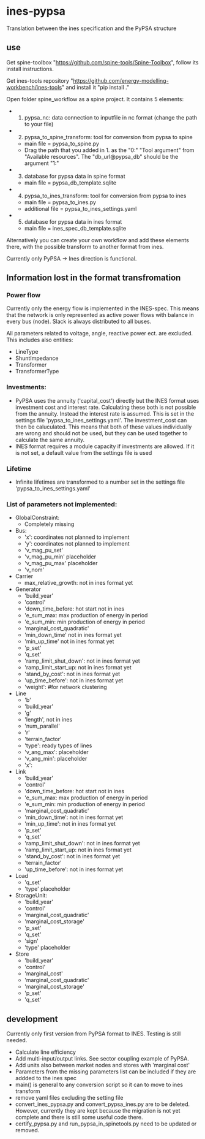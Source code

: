 # ines-pypsa
Translation between the ines specification and the PyPSA structure

## use
Get spine-toolbox "https://github.com/spine-tools/Spine-Toolbox", follow its install instructions.

Get ines-tools repository "https://github.com/energy-modelling-workbench/ines-tools" and install it "pip install ." 

Open folder spine_workflow as a spine project. 
It contains 5 elements:
+ 1. pypsa_nc: data connection to inputfile in nc format (change the path to your file)
+ 2. pypsa_to_spine_transform: tool for conversion from pypsa to spine
    + main file = pypsa_to_spine.py
    + Drag the path that you added in 1. as the "0:" "Tool argument" from "Available resources". The "db_url@pypsa_db" should be the argument "1:"
+ 3. database for pypsa data in spine format
    + main file = pypsa_db_template.sqlite
+ 4. pypsa_to_ines_transform: tool for conversion from pypsa to ines 
    + main file = pypsa_to_ines.py
    + additional file = pypsa_to_ines_settings.yaml
+ 5. database for pypsa data in ines format
    + main file = ines_spec_db_template.sqlite

Alternatively you can create your own workflow and add these elements there, with the possible transform to another format from ines.

Currently only PyPSA -> Ines direction is functional.

## Information lost in the format transfromation

### Power flow
Currently only the energy flow is implemented in the INES-spec. 
This means that the network is only represented as active power flows with balance in every bus (node).
Slack is always distributed to all buses. 

All parameters related to voltage, angle, reactive power ect. are excluded.
This includes also entities: 
 - LineType
 - ShuntImpedance
 - Transformer
 - TransformerType

### Investments:
- PyPSA uses the annuity ('capital_cost') directly but the INES format uses investment cost and interest rate. Calculating these both is not possible from the annuity. Instead the interest rate is assumed. This is set in the settings file 'pypsa_to_ines_settings.yaml'. The investment_cost can then be caluculated. This means that both of these values individually are wrong and should not be used, but they can be used together to calculate the same annuity.
- INES format requires a module capacity if investments are allowed. If it is not set, a default value from the settings file is used 

### Lifetime
- Infinite lifetimes are transformed to a number set in the settings file 'pypsa_to_ines_settings.yaml'

### List of parameters not implemented:
- GlobalConstraint:
    - Completely missing
- Bus: 
    - 'x': coordinates not planned to implement
    - 'y': coordinates not planned to implement
    - 'v_mag_pu_set'
    - 'v_mag_pu_min'    placeholder
    - 'v_mag_pu_max'    placeholder
    - 'v_nom'
- Carrier
    - max_relative_growth: not in ines format yet
- Generator
    - 'build_year'
    - 'control'
    - 'down_time_before: hot start not in ines
    - 'e_sum_max: max production of energy in period
    - 'e_sum_min: min production of energy in period
    - 'marginal_cost_quadratic'
    - 'min_down_time' not in ines format yet
    - 'min_up_time' not in ines format yet
    - 'p_set'
    - 'q_set'
    - 'ramp_limit_shut_down': not in ines format yet
    - 'ramp_limit_start_up: not in ines format yet
    - 'stand_by_cost': not in ines format yet
    - 'up_time_before': not in ines format yet
    - 'weight': #for network clustering
- Line
    - 'b'
    - 'build_year'
    - 'g'
    - 'length', not in ines
    - 'num_parallel'
    - 'r'
    - 'terrain_factor'
    - 'type': ready types of lines
    - 'v_ang_max':  placeholder
    - 'v_ang_min':  placeholder
    - 'x':
- Link
    - 'build_year'
    - 'control'
    - 'down_time_before: hot start not in ines
    - 'e_sum_max: max production of energy in period
    - 'e_sum_min: min production of energy in period
    - 'marginal_cost_quadratic'
    - 'min_down_time': not in ines format yet
    - 'min_up_time': not in ines format yet
    - 'p_set'
    - 'q_set'
    - 'ramp_limit_shut_down': not in ines format yet
    - 'ramp_limit_start_up: not in ines format yet
    - 'stand_by_cost': not in ines format yet
    - 'terrain_factor'
    - 'up_time_before': not in ines format yet
- Load
    - 'q_set'
    - 'type' placeholder
- StorageUnit:
    - 'build_year'
    - 'control'
    - 'marginal_cost_quadratic'
    - 'marginal_cost_storage'
    - 'p_set'
    - 'q_set'
    - 'sign'
    - 'type'  placeholder
- Store
    - 'build_year'
    - 'control'
    - 'marginal_cost'
    - 'marginal_cost_quadratic'
    - 'marginal_cost_storage'
    - 'p_set'
    - 'q_set'

## development
Currently only first version from PyPSA format to INES. Testing is still needed.
+ Calculate line efficiency
+ Add multi-input/output links. See sector coupling example of PyPSA.
+ Add units also between market nodes and stores with 'marginal cost'
+ Parameters from the missing parameters list can be included if they are addded to the ines spec
+ main() is general to any conversion script so it can to move to ines transform
+ remove yaml files excluding the setting file
+ convert_ines_pypsa.py and convert_pypsa_ines.py are to be deleted. However, currently they are kept because the migration is not yet complete and there is still some useful code there.
+ certify_pypsa.py and run_pypsa_in_spinetools.py need to be updated or removed.
